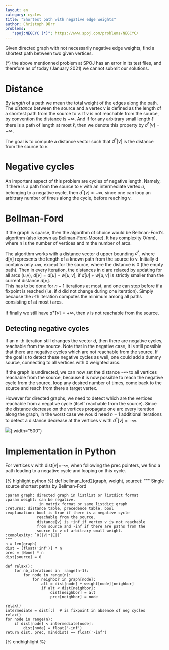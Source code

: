 ```yaml
---
layout: en
category: cycles
title: "Shortest path with negative edge weights"
author: Christoph Dürr
problems:
   "spoj:NEGCYC (*)": https://www.spoj.com/problems/NEGCYC/
---
```


Given directed graph with not necessarily negative edge weights, find a
shortest path between two given vertices.

(*) the above mentionned problem at SPOJ has an error in its test files, and therefore as of today (January 2021) we cannot submit our solutions.

# Distance

By *length* of a path we mean the total weight of the edges along the path. The *distance* between the source and a vertex v is defined as the length of a shortest path from the source to v. If v is not reachable from the source, by convention the distance is  $+\infty$. And if for any arbitrary small length $\ell$ there is a path of length at most $\ell$, then we denote this property by $d^*[v]=-\infty$. 

The goal is to compute a distance vector such that $d^*[v]$ is the distance from the source to $v$.

# Negative cycles

An important aspect of this problem are cycles of negative length.  Namely, if there is a path from the source to $v$ with an intermediate vertex $u$, belonging to a negative cycle, then $d^*[v]=-\infty$, since one can loop an arbitrary number of times along the cycle, before reaching v.


# Bellman-Ford

If the graph is sparse, then the algorithm of choice would be Bellman-Ford's
algorithm (also known as
[Bellman-Ford-Moore](https://fr.wikipedia.org/wiki/Algorithme_de_Bellman-Ford)).
It has complexity O(nm), where n is the number of vertices and m the number of
arcs.  

The algorithm works with a distance vector d upper bounding $d^*$, where d[v] represents the length of a known path from the source to v. 
Initially d contains only $+\infty$,
except for the source, where the distance is 0 (the empty path).  Then in
every iteration, the distances in d are relaxed by updating for all arcs
(u,v), $d[v] = d[u] + w[u,v]$, if $d[u]+w[u,v]$ is strictly smaller than the
current distance $d[v]$.  
This has to be done for $n-1$ iterations at most, and one can stop before if a fixpoint is reached (i.e. if $d$ did not change during one iteration). Simply because the $i$-th iteration computes the minimum among all paths consisting of at most $i$ arcs.

If finally we still have $d^+[v]=+\infty$, then $v$ is not reachable from the source.

## Detecting negative cycles

If an n-th iteration still changes the vector $d$, then there are negative cycles, reachable from the source. Note that in the negative case, it is still possible that there are negative cycles which  are not reachable from the source.  If the goal is to detect these negative cycles as well, one could add a dummy source, connecting to all vertices with 0 weighted arcs.

If the graph is undirected, we can now set the distance $-\infty$ to all vertices reachable from the source, because it is now possible to reach the negative cycle from the source, loop any desired number of times, come back to the source and reach from there a target vertex.

However for directed graphs, we need to detect which are the vertices reachable from a negative cycle (itself reachable from the source). Since the distance decrease on the vertices propagate one arc every iteration along the graph, in the worst case we would need $n-1$ additional iterations to detect a distance decrease at the vertices v with $d^*[v]=-\infty$.

![]({{site.images}}negative-cycle.png){:width="500"}

# Implementation in Python

For vertices v with dist[v]=$-\infty$, when following the prec pointers, we find a path leading to a negative cycle and looping on this cycle.


{% highlight python %}
def bellman_ford2(graph, weight, source):
    """ Single source shortest paths by Bellman-Ford

    :param graph: directed graph in listlist or listdict format
    :param weight: can be negative.
                   in matrix format or same listdict graph
    :returns: distance table, precedence table, bool
    :explanation: bool is true if there is a negative cycle 
                  reachable from the source.
                  distance[v] is +inf if vertex v is not reachable 
                  from source and -inf if there are paths from the 
                  source to v of arbitrary small weight.
    :complexity: `O(|V|*|E|)`
    """
    n = len(graph)
    dist = [float('inf')] * n
    prec = [None] * n
    dist[source] = 0

    def relax():
        for nb_iterations in  range(n-1):
            for node in range(n):
                for neighbor in graph[node]:
                    alt = dist[node] + weight[node][neighbor]
                    if alt < dist[neighbor]:
                        dist[neighbor] = alt
                        prec[neighbor] = node

    relax()
    intermediate = dist[:]  # is fixpoint in absence of neg cycles
    relax()
    for node in range(n):
        if dist[node] < intermediate[node]:
            dist[node] = float('-inf')
    return dist, prec, min(dist) == float('-inf')
{% endhighlight %}
